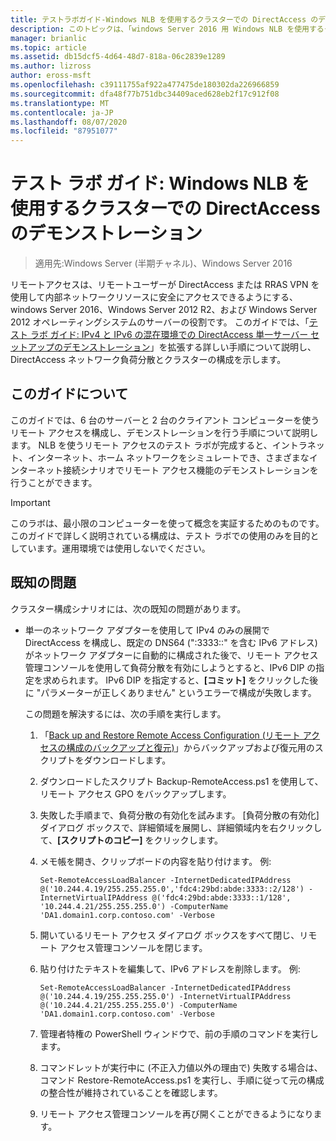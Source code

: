```yaml
---
title: テストラボガイド-Windows NLB を使用するクラスターでの DirectAccess のデモンストレーション
description: このトピックは、「windows Server 2016 用 Windows NLB を使用するクラスターでの DirectAccess のデモンストレーション」のテストラボガイドに含まれています。
manager: brianlic
ms.topic: article
ms.assetid: db15dcf5-4d64-48d7-818a-06c2839e1289
ms.author: lizross
author: eross-msft
ms.openlocfilehash: c39111755af922a477475de180302da226966859
ms.sourcegitcommit: dfa48f77b751dbc34409aced628eb2f17c912f08
ms.translationtype: MT
ms.contentlocale: ja-JP
ms.lasthandoff: 08/07/2020
ms.locfileid: "87951077"
---
```

# <a name="test-lab-guide-demonstrate-directaccess-in-a-cluster-with-windows-nlb"></a>テスト ラボ ガイド: Windows NLB を使用するクラスターでの DirectAccess のデモンストレーション

>適用先:Windows Server (半期チャネル)、Windows Server 2016

リモートアクセスは、リモートユーザーが DirectAccess または RRAS VPN を使用して内部ネットワークリソースに安全にアクセスできるようにする、windows Server 2016、Windows Server 2012 R2、および Windows Server 2012 オペレーティングシステムのサーバーの役割です。 このガイドでは、「[テスト ラボ ガイド: IPv4 と IPv6 の混在環境での DirectAccess 単一サーバー セットアップのデモンストレーション](https://go.microsoft.com/fwlink/p/?LinkId=237004)」を拡張する詳しい手順について説明し、DirectAccess ネットワーク負荷分散とクラスターの構成を示します。

## <a name="about-this-guide"></a>このガイドについて
このガイドでは、6 台のサーバーと 2 台のクライアント コンピューターを使うリモート アクセスを構成し、デモンストレーションを行う手順について説明します。 NLB を使うリモート アクセスのテスト ラボが完成すると、イントラネット、インターネット、ホーム ネットワークをシミュレートでき、さまざまなインターネット接続シナリオでリモート アクセス機能のデモンストレーションを行うことができます。

> [!IMPORTANT]
> このラボは、最小限のコンピューターを使って概念を実証するためのものです。 このガイドで詳しく説明されている構成は、テスト ラボでの使用のみを目的としています。運用環境では使用しないでください。

## <a name="known-issues"></a><a name="KnownIssues"></a>既知の問題
クラスター構成シナリオには、次の既知の問題があります。

-   単一のネットワーク アダプターを使用して IPv4 のみの展開で DirectAccess を構成し、既定の DNS64 (":3333::" を含む IPv6 アドレス) がネットワーク アダプターに自動的に構成された後で、リモート アクセス管理コンソールを使用して負荷分散を有効にしようとすると、IPv6 DIP の指定を求められます。 IPv6 DIP を指定すると、**[コミット]** をクリックした後に "パラメーターが正しくありません" というエラーで構成が失敗します。

    この問題を解決するには、次の手順を実行します。

    1.  「[Back up and Restore Remote Access Configuration (リモート アクセスの構成のバックアップと復元)](https://gallery.technet.microsoft.com/Back-up-and-Restore-Remote-e157e6a6)」からバックアップおよび復元用のスクリプトをダウンロードします。

    2.  ダウンロードしたスクリプト Backup-RemoteAccess.ps1 を使用して、リモート アクセス GPO をバックアップします。

    3.  失敗した手順まで、負荷分散の有効化を試みます。 [負荷分散の有効化] ダイアログ ボックスで、詳細領域を展開し、詳細領域内を右クリックして、**[スクリプトのコピー]** をクリックします。

    4.  メモ帳を開き、クリップボードの内容を貼り付けます。 例:

        ```
        Set-RemoteAccessLoadBalancer -InternetDedicatedIPAddress @('10.244.4.19/255.255.255.0','fdc4:29bd:abde:3333::2/128') -InternetVirtualIPAddress @('fdc4:29bd:abde:3333::1/128', '10.244.4.21/255.255.255.0') -ComputerName 'DA1.domain1.corp.contoso.com' -Verbose
        ```

    5.  開いているリモート アクセス ダイアログ ボックスをすべて閉じ、リモート アクセス管理コンソールを閉じます。

    6.  貼り付けたテキストを編集して、IPv6 アドレスを削除します。 例:

        ```
        Set-RemoteAccessLoadBalancer -InternetDedicatedIPAddress @('10.244.4.19/255.255.255.0') -InternetVirtualIPAddress @('10.244.4.21/255.255.255.0') -ComputerName 'DA1.domain1.corp.contoso.com' -Verbose
        ```

    7.  管理者特権の PowerShell ウィンドウで、前の手順のコマンドを実行します。

    8.  コマンドレットが実行中に (不正入力値以外の理由で) 失敗する場合は、コマンド Restore-RemoteAccess.ps1 を実行し、手順に従って元の構成の整合性が維持されていることを確認します。

    9. リモート アクセス管理コンソールを再び開くことができるようになります。



